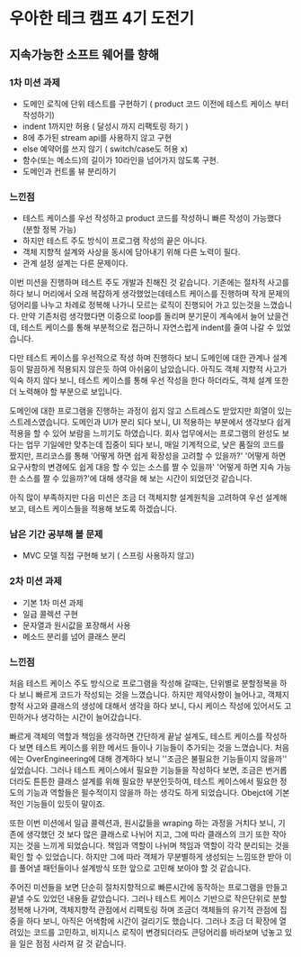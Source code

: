 # 우아한 테크 캠프 4기 도전기

## 지속가능한 소프트 웨어를 향해

### 1차 미션 과제

- 도메인 로직에 단위 테스트를 구현하기 ( product 코드 이전에 테스트 케이스 부터 작성하기)
- indent 1까지만 허용 ( 달성시 까지 리팩토링 하기 )
- 8에 추가된 stream api를 사용하지 않고 구현
- else 예약어를 쓰지 않기 ( switch/case도 허용 x)
- 함수(또는 메소드)의 길이가 10라인을 넘어가지 않도록 구현.
- 도메인과 컨트롤 뷰 분리하기

### 느낀점

- 테스트 케이스를 우선 작성하고 product 코드를 작성하니 빠른 작성이 가능했다 (분할 정복 가능)
- 하지만 테스트 주도 방식이 프로그램 작성의 끝은 아니다.
- 객체 지향적 설계와 사상을 동시에 담아내기 위해 다른 노력이 필다.
- 관계 설정 설계는 다른 문제이다.

이번 미션을 진행하며 테스트 주도 개발과 친해진 것 같습니다. 기존에는 절차적 사고를 하다 보니 머리에서 오래 복잡하게 생각했었는데테스트 케이스를 진행하며 작게 문제의 덩어리를 나누고 차례로 정복해 나가니 모르는 로직이 진행되어 가고 있는것을 느꼈습니다. 만약 기존처럼 생각했다면 이중으로 loop를 돌리며 분기문이 계속에서 늘어 났을건데, 테스트 케이스를 통해 부분적으로 접근하니 자연스럽게 indent를 줄여 나갈 수 있었습니다.

다만 테스트 케이스를 우선적으로 작성 하며 진행하다 보니 도메인에 대한 관계나 설계등이 말끔하게 적용되지 않은듯 하여 아쉬움이 남았습니다. 아직도 객체 지향적 사고가 익숙 하지 않다 보니, 테스트 케이스를 통해 우선 작성을 한다 하더라도, 객체 설계 또한 더 노력해야 할 부분으로 보입니다. 

도메인에 대한 프로그램을 진행하는 과정이 쉽지 않고 스트레스도 받았지만 희열이 있는 스트레스였습니다. 도메인과 UI가 분리 되다 보니, UI 적용하는 부분에서 생각보다 쉽게 적용을 할 수 있어 보람을 느끼기도 하였습니다. 회사 업무에서는 프로그램의 완성도 보다는 업무 기일에만 맞추는데 집중이 되다 보니, 매일 기계적으로, 낮은 품질의 코드를 짰지만, 프리코스를 통해 '어떻게 하면 쉽게 확장성을 고려할 수 있을까?' '어떻게 하면 요구사항의 변경에도 쉽게 대응 할 수 있는 소스를 짤 수 있을까' '어떻게 하면 지속 가능한 소스를 짤 수 있을까?'에 대해 생각을 해 보는 시간이 되었던것 같습니다.

아직 많이 부족하지만 다음 미션은 조금 더 객체지향 설계원칙을 고려하여 우선 설계해 보고, 테스트 케이스들을 적용해 보도록 하겠습니다.

### 남은 기간 공부해 볼 문제
- MVC 모델 직접 구현해 보기 ( 스프링 사용하지 않고)

### 2차 미션 과제

- 기본 1차 미션 과제 
- 일급 콜렉션 구현
- 문자열과 원시값을 포장해서 사용
- 메소드 분리를 넘어 클래스 분리

### 느낀점

처음 테스트 케이스 주도 방식으로 프로그램을 작성해 갈때는, 단위별로 분할정복을 하다 보니 빠르게 코드가 작성되는 것을 느꼈습니다. 하지만 제약사항이 늘어나고, 객체지향적 사고와 클래스의 생성에 대해서 생각을 하다 보니, 다시 케이스 작성에 있어서도 고민하거나 생각하는 시간이 늘어갔습니다. 

빠르게 객체의 역할과 책임을 생각하면 간단하게 끝날 설계도, 테스트 케이스를 작성하다 보면 테스트 케이스를 위한 메서드 들이나 기능들이 추가되는 것을 느꼈습니다. 처음에는 OverEngineering에 대해 경계하다 보니 ''조금은 불필요한 기능들이지 않을까'' 싶었습니다. 그러나 테스트 케이스에서 필요한 기능들을 작성하다 보면, 조금은 번거롭더라도 튼튼한 클래스 설계를 위해 필요한 부분인듯하여, 테스트 케이스에서 필요한 정도의 기능과 역할들은 필수적이지 않을까 하는 생각도 하게 되었습니다. Obejct에 기본적인 기능들이 있듯이 말이죠.

또한 이번 미션에서 일급 콜렉션과, 원시값들을 wraping 하는 과정을 거치다 보니, 기존에 생각했던 것 보다 많은 클래스로 나뉘어 지고, 그에 따라 클래스의 크기 또한 작아지는 것을 느끼게 되었습니다. 책임과 역할이 나뉘며 책임과 역할이 각각 분리되는 것을 확인 할 수 있었습니다. 하지만 그에 따라 객체가 무분별하게 생성되는 느낌또한 받아 이를 풀어낼 패턴들이나 설계방식 또한 앞으로 고민해 보아야 할 것 같습니다.

주어진 미션들을 보면 단순히 절차지향적으로 빠른시간에 동작하는 프로그램을 만들고 끝낼 수도 있었던 내용들 같았습니다. 그러나 테스트 케이스 기반으로 작은단위로 분할정복해 나가며, 객체지향적 관점에서 리팩토링 하며 조금더 객체들의 유기적 관점에 집중을 하다 보니, 아직은 어색함에 시간이 걸리기도 했습니다. 그러나 조금 더 확장에 열려있는 코드를 고민하고, 비지니스 로직이 변경되더라도 큰덩어리를 바라보며 넋놓고 있을 일은 점점 사라져 갈 것 같습니다. 



